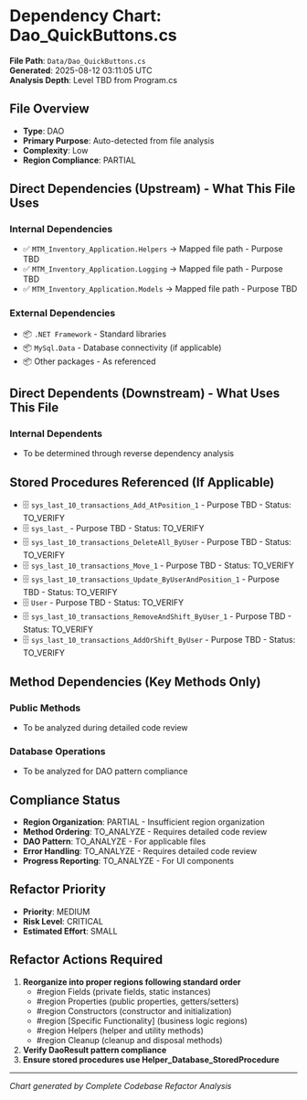 # Dependency Chart: Dao_QuickButtons.cs

**File Path**: `Data/Dao_QuickButtons.cs`  
**Generated**: 2025-08-12 03:11:05 UTC  
**Analysis Depth**: Level TBD from Program.cs  

## File Overview
- **Type**: DAO
- **Primary Purpose**: Auto-detected from file analysis
- **Complexity**: Low
- **Region Compliance**: PARTIAL

## Direct Dependencies (Upstream) - What This File Uses
### Internal Dependencies
- ✅ `MTM_Inventory_Application.Helpers` → Mapped file path - Purpose TBD
- ✅ `MTM_Inventory_Application.Logging` → Mapped file path - Purpose TBD
- ✅ `MTM_Inventory_Application.Models` → Mapped file path - Purpose TBD

### External Dependencies
- 📦 `.NET Framework` - Standard libraries
- 📦 `MySql.Data` - Database connectivity (if applicable)
- 📦 Other packages - As referenced

## Direct Dependents (Downstream) - What Uses This File  
### Internal Dependents
- To be determined through reverse dependency analysis

## Stored Procedures Referenced (If Applicable)
- 🗄️ `sys_last_10_transactions_Add_AtPosition_1` - Purpose TBD - Status: TO_VERIFY
- 🗄️ `sys_last_` - Purpose TBD - Status: TO_VERIFY
- 🗄️ `sys_last_10_transactions_DeleteAll_ByUser` - Purpose TBD - Status: TO_VERIFY
- 🗄️ `sys_last_10_transactions_Move_1` - Purpose TBD - Status: TO_VERIFY
- 🗄️ `sys_last_10_transactions_Update_ByUserAndPosition_1` - Purpose TBD - Status: TO_VERIFY
- 🗄️ `User` - Purpose TBD - Status: TO_VERIFY
- 🗄️ `sys_last_10_transactions_RemoveAndShift_ByUser_1` - Purpose TBD - Status: TO_VERIFY
- 🗄️ `sys_last_10_transactions_AddOrShift_ByUser` - Purpose TBD - Status: TO_VERIFY

## Method Dependencies (Key Methods Only)
### Public Methods
- To be analyzed during detailed code review

### Database Operations
- To be analyzed for DAO pattern compliance

## Compliance Status
- **Region Organization**: PARTIAL - Insufficient region organization
- **Method Ordering**: TO_ANALYZE - Requires detailed code review
- **DAO Pattern**: TO_ANALYZE - For applicable files
- **Error Handling**: TO_ANALYZE - Requires detailed code review
- **Progress Reporting**: TO_ANALYZE - For UI components

## Refactor Priority
- **Priority**: MEDIUM
- **Risk Level**: CRITICAL
- **Estimated Effort**: SMALL

## Refactor Actions Required
1. **Reorganize into proper regions following standard order**
   - #region Fields (private fields, static instances)
   - #region Properties (public properties, getters/setters)
   - #region Constructors (constructor and initialization)
   - #region [Specific Functionality] (business logic regions)
   - #region Helpers (helper and utility methods)
   - #region Cleanup (cleanup and disposal methods)
2. **Verify DaoResult<T> pattern compliance**
3. **Ensure stored procedures use Helper_Database_StoredProcedure**

---
*Chart generated by Complete Codebase Refactor Analysis*